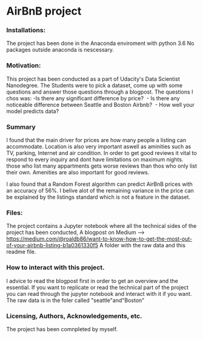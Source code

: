 # AirBnB project

### Installations:
The project has been done in the Anaconda enviroment with python 3.6
No packages outside anaconda is nescessary.


### Motivation:
This project has been conducted as a part of Udacity's Data Scientist Nanodegree. The Students were to pick a dataset, come up with 
some questions and answer those questions through a blogpost. The questions I chos was:
 -Is there any significant difference by price?
 - Is there any noticeable difference between Seattle and Boston Airbnb?
 - How well your model predicts data?
### Summary
I found that the main driver for prices are how many people a listing can accommodate. Location is also very important aswell as aminities
such as TV, parking, Internet and air condition.
In order to get good reviews it vital to respond to every inquiry and dont have limitations on maximum nights. those who list many appartments gets worse reviews than thos who only list their own. Amenities are also important for good reviews.

I also found that a Random Forest algorithm can predict AirBnB prices with an accuracy of 56%. I belive alot of the remaining variance in the price can be explained by the listings standard which is not a feature in the dataset.


### Files:
The project contains a Jupyter notebook where all the technical sides of the project has been conducted,
A blogpost on Medium --> https://medium.com/@roaldb86/want-to-know-how-to-get-the-most-out-of-your-airbnb-listing-b1a0361330f5
A folder with the raw data and this readme file.


### How to interact with this project.
I advice to read the blogpost first in order to get an overview and the essential. If you want to replicate or read the technical part of the project you can read through the jupyter notebook and interact with it if you want. The raw data is in the foler called "seattle"and"Boston"

### Licensing, Authors, Acknowledgements, etc.
The project has been comnpleted by myself.



